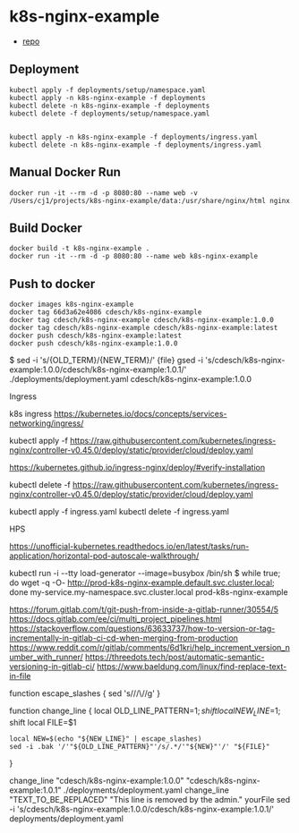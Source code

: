# k8s-nginx-example

- [repo](https://github.com/cdesch/k8s-nginx-example)

## Deployment

    kubectl apply -f deployments/setup/namespace.yaml
    kubectl apply -n k8s-nginx-example -f deployments
    kubectl delete -n k8s-nginx-example -f deployments
    kubectl delete -f deployments/setup/namespace.yaml


    kubectl apply -n k8s-nginx-example -f deployments/ingress.yaml
    kubectl delete -n k8s-nginx-example -f deployments/ingress.yaml


## Manual Docker Run

    docker run -it --rm -d -p 8080:80 --name web -v /Users/cj1/projects/k8s-nginx-example/data:/usr/share/nginx/html nginx

## Build Docker

    docker build -t k8s-nginx-example .
    docker run -it --rm -d -p 8080:80 --name web k8s-nginx-example

## Push to docker

    docker images k8s-nginx-example 
    docker tag 66d3a62e4086 cdesch/k8s-nginx-example
    docker tag cdesch/k8s-nginx-example cdesch/k8s-nginx-example:1.0.0
    docker tag cdesch/k8s-nginx-example cdesch/k8s-nginx-example:latest
    docker push cdesch/k8s-nginx-example:latest
    docker push cdesch/k8s-nginx-example:1.0.0


$ sed -i 's/{OLD_TERM}/{NEW_TERM}/' {file}
gsed -i 's/cdesch\/k8s-nginx-example:1.0.0/cdesch\/k8s-nginx-example:1.0.1/' ./deployments/deployment.yaml
cdesch/k8s-nginx-example:1.0.0
    


Ingress

  
k8s ingress https://kubernetes.io/docs/concepts/services-networking/ingress/

kubectl apply -f https://raw.githubusercontent.com/kubernetes/ingress-nginx/controller-v0.45.0/deploy/static/provider/cloud/deploy.yaml

https://kubernetes.github.io/ingress-nginx/deploy/#verify-installation

kubectl delete -f https://raw.githubusercontent.com/kubernetes/ingress-nginx/controller-v0.45.0/deploy/static/provider/cloud/deploy.yaml

kubectl apply -f ingress.yaml
kubectl delete -f ingress.yaml


HPS

https://unofficial-kubernetes.readthedocs.io/en/latest/tasks/run-application/horizontal-pod-autoscale-walkthrough/


kubectl run -i --tty load-generator --image=busybox /bin/sh
$ while true; do wget -q -O- http://prod-k8s-nginx-example.default.svc.cluster.local; done
my-service.my-namespace.svc.cluster.local
prod-k8s-nginx-example


https://forum.gitlab.com/t/git-push-from-inside-a-gitlab-runner/30554/5
https://docs.gitlab.com/ee/ci/multi_project_pipelines.html
https://stackoverflow.com/questions/63633737/how-to-version-or-tag-incrementally-in-gitlab-ci-cd-when-merging-from-production
https://www.reddit.com/r/gitlab/comments/6d1kri/help_increment_version_number_with_runner/
https://threedots.tech/post/automatic-semantic-versioning-in-gitlab-ci/
https://www.baeldung.com/linux/find-replace-text-in-file


function escape_slashes {
    sed 's/\//\\\//g' 
}

function change_line {
    local OLD_LINE_PATTERN=$1; shift
    local NEW_LINE=$1; shift
    local FILE=$1

    local NEW=$(echo "${NEW_LINE}" | escape_slashes)
    sed -i .bak '/'"${OLD_LINE_PATTERN}"'/s/.*/'"${NEW}"'/' "${FILE}"
  
}


change_line "cdesch/k8s-nginx-example:1.0.0" "cdesch/k8s-nginx-example:1.0.1" ./deployments/deployment.yaml
change_line "TEXT_TO_BE_REPLACED" "This line is removed by the admin." yourFile
sed -i 's/cdesch\/k8s-nginx-example:1.0.0/cdesch\/k8s-nginx-example:1.0.1/' deployments/deployment.yaml
